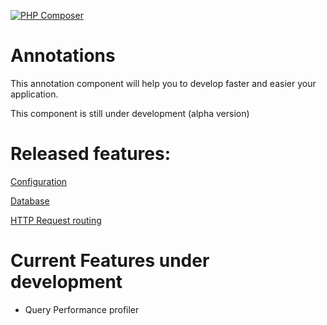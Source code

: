 [![PHP Composer](https://github.com/Cloudwalker1986/annotations/actions/workflows/ci.yaml/badge.svg)](https://github.com/Cloudwalker1986/annotations/actions/workflows/ci.yaml)

# Annotations
This annotation component will help you to develop faster and easier your application.

This component is still under development (alpha version)

# Released features:

[Configuration](src/Configuration/README.md)

[Database](src/Database/README.md)

[HTTP Request routing](src/Request/README.md)

# Current Features under development

- Query Performance profiler
